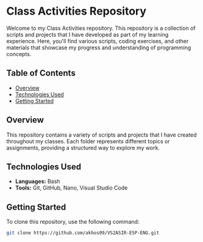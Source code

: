 # Class Activities Repository

Welcome to my Class Activities repository. This repository is a collection of scripts and projects that I have developed as part of my learning experience. Here, you'll find various scripts, coding exercises, and other materials that showcase my progress and understanding of programming concepts.

## Table of Contents

- [Overview](#overview)
- [Technologies Used](#technologies-used)
- [Getting Started](#getting-started)

## Overview

This repository contains a variety of scripts and projects that I have created throughout my classes. Each folder represents different topics or assignments, providing a structured way to explore my work.

## Technologies Used

- **Languages:** Bash
- **Tools:** Git, GitHub, Nano, Visual Studio Code
  
## Getting Started

To clone this repository, use the following command:

```bash
git clone https://github.com/akhos09/VS2ASIR-ESP-ENG.git
